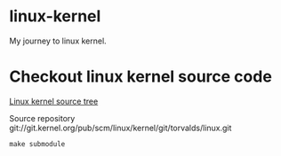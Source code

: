 linux-kernel
===

My journey to linux kernel.

# Checkout linux kernel source code

[Linux kernel source tree](https://git.kernel.org/pub/scm/linux/kernel/git/torvalds/linux.git)

Source repository
git://git.kernel.org/pub/scm/linux/kernel/git/torvalds/linux.git

```
make submodule
```
